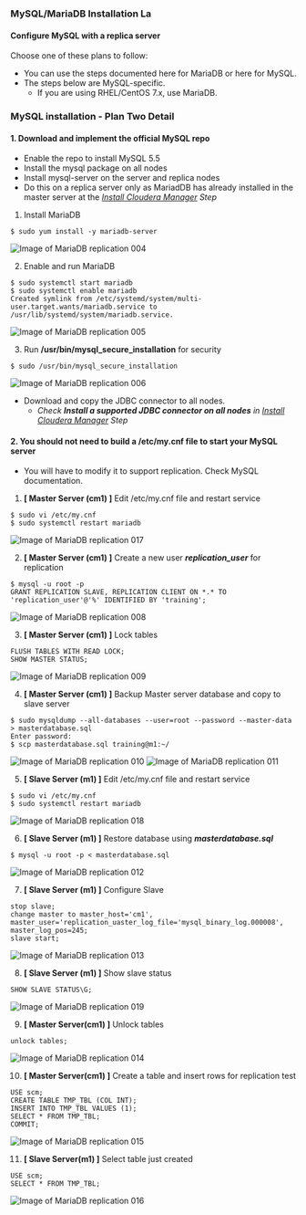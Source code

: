 ### MySQL/MariaDB Installation La
#### Configure MySQL with a replica server
Choose one of these plans to follow:
  - You can use the steps documented here for MariaDB or here for MySQL.
  - The steps below are MySQL-specific.
    - If you are using RHEL/CentOS 7.x, use MariaDB.

### MySQL installation - Plan Two Detail
#### 1. Download and implement the official MySQL repo
  - Enable the repo to install MySQL 5.5
  - Install the mysql package on all nodes
  - Install mysql-server on the server and replica nodes
  - Do this on a replica server only as MariadDB has already installed in the master server at the _[Install Cloudera Manager](02_InstallClouderaManager.md) Step_

1. Install MariaDB
```
$ sudo yum install -y mariadb-server
```
![Image of MariaDB replication 004](screenshots/mariadb-replica-004.png)

2. Enable and run MariaDB
```
$ sudo systemctl start mariadb
$ sudo systemctl enable mariadb
Created symlink from /etc/systemd/system/multi-user.target.wants/mariadb.service to /usr/lib/systemd/system/mariadb.service.
```
![Image of MariaDB replication 005](screenshots/mariadb-replica-005.png)

3. Run **/usr/bin/mysql_secure_installation** for security
```
$ sudo /usr/bin/mysql_secure_installation
```
![Image of MariaDB replication 006](screenshots/mariadb-replica-006.png)

  - Download and copy the JDBC connector to all nodes.
    - _Check **Install a supported JDBC connector on all nodes** in [Install Cloudera Manager](02_InstallClouderaManager.md) Step_

#### 2. You should not need to build a /etc/my.cnf file to start your MySQL server
  - You will have to modify it to support replication. Check MySQL documentation.

1. **[ Master Server (cm1) ]** Edit /etc/my.cnf file and restart service
```
$ sudo vi /etc/my.cnf
$ sudo systemctl restart mariadb
```  
![Image of MariaDB replication 017](screenshots/mariadb-replica-017.png)

2. **[ Master Server (cm1) ]** Create a new user **_replication_user_** for replication
```
$ mysql -u root -p
GRANT REPLICATION SLAVE, REPLICATION CLIENT ON *.* TO 'replication_user'@'%' IDENTIFIED BY 'training';
```
![Image of MariaDB replication 008](screenshots/mariadb-replica-008.png)

3. **[ Master Server (cm1) ]** Lock tables
```
FLUSH TABLES WITH READ LOCK;
SHOW MASTER STATUS;
```
![Image of MariaDB replication 009](screenshots/mariadb-replica-009.png)

4. **[ Master Server (cm1) ]** Backup Master server database and copy to slave server
```
$ sudo mysqldump --all-databases --user=root --password --master-data > masterdatabase.sql
Enter password:
$ scp masterdatabase.sql training@m1:~/
```
![Image of MariaDB replication 010](screenshots/mariadb-replica-010.png)
![Image of MariaDB replication 011](screenshots/mariadb-replica-011.png)

5. **[ Slave Server (m1) ]** Edit /etc/my.cnf file and restart service
```
$ sudo vi /etc/my.cnf
$ sudo systemctl restart mariadb
```
![Image of MariaDB replication 018](screenshots/mariadb-replica-018.png)

6. **[ Slave Server (m1) ]** Restore database using **_masterdatabase.sql_**
```
$ mysql -u root -p < masterdatabase.sql
```
![Image of MariaDB replication 012](screenshots/mariadb-replica-012.png)

7. **[ Slave Server (m1) ]**  Configure Slave
```
stop slave;
change master to master_host='cm1', master_user='replication_uaster_log_file='mysql_binary_log.000008', master_log_pos=245;
slave start;
```
![Image of MariaDB replication 013](screenshots/mariadb-replica-013.png)

8.  **[ Slave Server (m1) ]** Show slave status
```
SHOW SLAVE STATUS\G;
```
![Image of MariaDB replication 019](screenshots/mariadb-replica-019.png)

9. **[ Master Server(cm1) ]** Unlock tables
```
unlock tables;
```
![Image of MariaDB replication 014](screenshots/mariadb-replica-014.png)

10. **[ Master Server(cm1) ]** Create a table and insert rows for replication test
```
USE scm;
CREATE TABLE TMP_TBL (COL INT);
INSERT INTO TMP_TBL VALUES (1);
SELECT * FROM TMP_TBL;
COMMIT;
```
![Image of MariaDB replication 015](screenshots/mariadb-replica-015.png)

11. **[ Slave Server(m1) ]** Select table just created
```
USE scm;
SELECT * FROM TMP_TBL;
```
![Image of MariaDB replication 016](screenshots/mariadb-replica-016.png)
